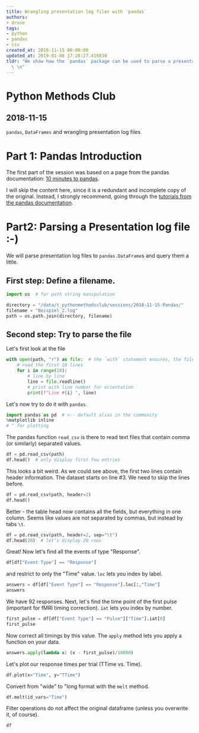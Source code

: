 ```yaml
---
title: Wrangling presentation log files with `pandas`
authors:
- drose
tags:
- python
- pandas
- csv
created_at: 2018-11-15 00:00:00
updated_at: 2019-01-08 17:28:27.416830
tldr: "We show how the `pandas` package can be used to parse a presentation log file.\
  \ \n"
---
```


# Python Methods Club
## 2018-11-15
`pandas`, `DataFrames` and wrangling presentation log files

# Part 1: Pandas Introduction

The first part of the session was based on a page from the pandas documentation: 
[10 minutes to pandas](https://pandas.pydata.org/pandas-docs/stable/10min.html).

I will skip the content here, since it is a redundant and incomplete copy of the original. Instead, I strongly recommend, going through the [tutorials from the pandas documentation](http://pandas.pydata.org/pandas-docs/stable/tutorials.html).

# Part2: Parsing a Presentation log file :-)

We will parse presentation log files to `pandas.DataFrame`s and query them a little.

## First step: Define a filename.


```python
import os  # for path string manipulation

directory = "/data/t_pythonmethodsclub/sessions/2018-11-15-Pandas/"
filename = "Beispiel_2.log"
path = os.path.join(directory, filename)
```
## Second step: Try to parse the file

Let's first look at the file


```python
with open(path, "r") as file:  # the `with` statement ensures, the file will be closed
    # read the first 10 lines
    for i in range(10):
        # line by line
        line = file.readline()
        # print with line number for orientation
        print(f"Line #{i} ", line)
```
Let's now try to do it with `pandas`.


```python
import pandas as pd  # <-- default alias in the community
%matplotlib inline  
# ^ for plotting
```
The pandas function `read_csv` is there to read text files that contain comma (or similarly) separated values. 


```python
df = pd.read_csv(path)
df.head()  # only display first few entries
```
This looks a bit weird. As we could see above, the first two lines contain header information. The dataset starts on line #3. We need to skip the lines before.


```python
df = pd.read_csv(path, header=2)
df.head()
```
Better - the table head now contains all the fields, but everything in one column. Seems like values are not separated by commas, but instead by tabs `\t`.


```python
df = pd.read_csv(path, header=2, sep="\t")
df.head(20)  # let's display 20 rows
```
Great! Now let's find all the events of type "Response".


```python
df[df["Event Type"] == "Response"]
```
and restrict to only the "Time" value. `loc` lets you index by label.


```python
answers = df[df["Event Type"] == "Response"].loc[:,"Time"]
answers
```
We have 92 responses. Next, let's find the time point of the first pulse (important for fMRI timing correction). `iat` lets you index by number.


```python
first_pulse = df[df["Event Type"] == "Pulse"]["Time"].iat[0]
first_pulse
```
Now correct all timings by this value. The `apply` method lets you apply a function on your data.


```python
answers.apply(lambda x: (x - first_pulse)/10000)
```
Let's plot our response times per trial (TTime vs. Time).


```python
df.plot(x="Time", y="TTime")
```
Convert from "wide" to "long format with the `melt` method.


```python
df.melt(id_vars="Time")
```
Filter operations do not affect the original dataframe (unless you overwrite it, of course).


```python
df
```